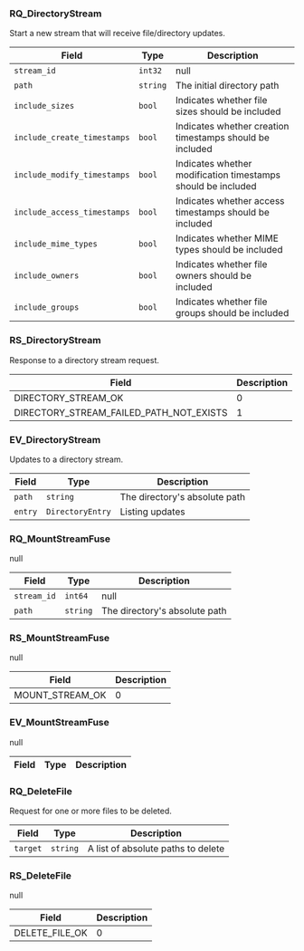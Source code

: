 
### RQ_DirectoryStream
Start a new stream that will receive file/directory updates.

| Field | Type | Description |
|-------|------|-------------|
| `stream_id` | `int32` | null |
| `path` | `string` | The initial directory path |
| `include_sizes` | `bool` | Indicates whether file sizes should be included |
| `include_create_timestamps` | `bool` | Indicates whether creation timestamps should be included |
| `include_modify_timestamps` | `bool` | Indicates whether modification timestamps should be included |
| `include_access_timestamps` | `bool` | Indicates whether access timestamps should be included |
| `include_mime_types` | `bool` | Indicates whether MIME types should be included |
| `include_owners` | `bool` | Indicates whether file owners should be included |
| `include_groups` | `bool` | Indicates whether file groups should be included |

### RS_DirectoryStream
Response to a directory stream request.

| Field | Description |
|-------|-------------|
| DIRECTORY_STREAM_OK | 0 |
| DIRECTORY_STREAM_FAILED_PATH_NOT_EXISTS | 1 |

### EV_DirectoryStream
Updates to a directory stream.

| Field | Type | Description |
|-------|------|-------------|
| `path` | `string` | The directory's absolute path |
| `entry` | `DirectoryEntry` | Listing updates |

### RQ_MountStreamFuse
null

| Field | Type | Description |
|-------|------|-------------|
| `stream_id` | `int64` | null |
| `path` | `string` | The directory's absolute path |

### RS_MountStreamFuse
null

| Field | Description |
|-------|-------------|
| MOUNT_STREAM_OK | 0 |

### EV_MountStreamFuse
null

| Field | Type | Description |
|-------|------|-------------|

### RQ_DeleteFile
Request for one or more files to be deleted.

| Field | Type | Description |
|-------|------|-------------|
| `target` | `string` | A list of absolute paths to delete |

### RS_DeleteFile
null

| Field | Description |
|-------|-------------|
| DELETE_FILE_OK | 0 |
